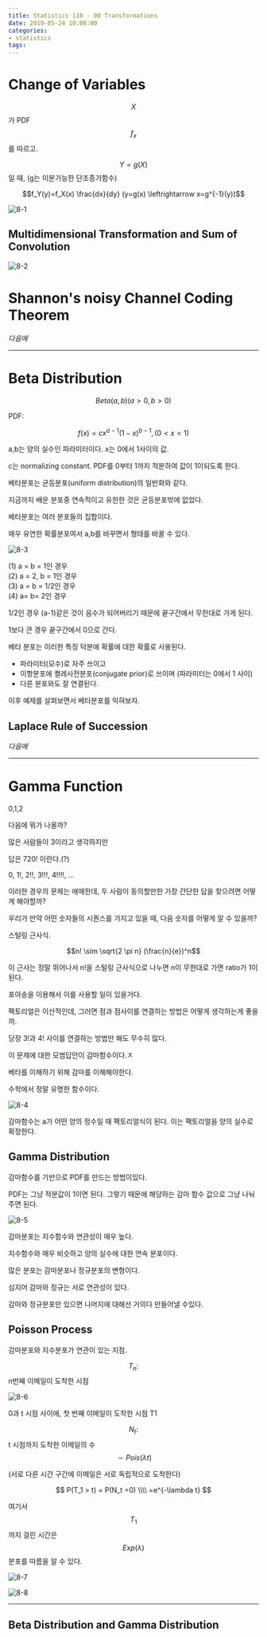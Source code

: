 ```yaml
---
title: Statistics 110 - 08 Transformations
date: 2019-05-24 10:08:00
categories:
- statistics
tags:
---
```


# Change of Variables

$$X$$가 PDF $$f_x$$를 따르고.

$$Y=g(X)$$ 일 때, (g는 미분가능한 단조증가함수)

$$f_Y(y)=f_X(x) \frac{dx}{dy} (y=g(x) \leftrightarrow x=g^{-1}(y))$$

![8-1](/assets/figures/ST/8-1.PNG)

## Multidimensional Transformation and Sum of Convolution

![8-2](/assets/figures/ST/8-2.PNG)

# Shannon's noisy Channel Coding Theorem

_다음에_

---

# Beta Distribution

$$Beta(a,b) (a > 0, b > 0)$$

PDF:

$$f(x) = c x^{a-1} (1-x)^{b-1},(0 < x < 1)$$

a,b는 양의 실수인 파라미터이다. x는 0에서 1사이의 값.

c는 normalizing constant. PDF를 0부터 1까지 적분하여 값이 1이되도록 한다.

베타분포는 균등분포(uniform distribution)의 일반화와 같다.

지금까지 배운 분포중 연속적이고 유한한 것은 균등분포밖에 없었다.

베타분포는 여러 분포들의 집합이다.

매우 유연한 확률분포여서 a,b를 바꾸면서 형태를 바꿀 수 있다.

![8-3](/assets/figures/ST/8-3.jpg)

(1) a = b = 1인 경우  
(2) a = 2, b = 1인 경우  
(3) a = b = 1/2인 경우  
(4) a= b= 2인 경우

1/2인 경우 (a-1)같은 것이 음수가 되어버리기 때문에 끝구간에서 무한대로 가게 된다.

1보다 큰 경우 끝구간에서 0으로 간다.

베타 분포는 이러한 특징 덕분에 확률에 대한 확률로 사용된다.

- 파라미터(모수)로 자주 쓰이고
- 이항분포에 켤레사전분포(conjugate prior)로 쓰이며 (파라미터는 0에서 1 사이)
- 다른 분포와도 잘 연결된다.

이후 예제를 살펴보면서 베타분포를 익혀보자.

## Laplace Rule of Succession

_다음에_

---

# Gamma Function

0,1,2 

다음에 뭐가 나올까?

많은 사람들이 3이라고 생각하지만

답은 720! 이란다.(?)

0, 1!, 2!!, 3!!!, 4!!!!, ...

이러한 경우의 문제는 애매한데, 두 사람이 동의할만한 가장 간단한 답을 찾으려면 어떻게 해야할까?

우리가 만약 어떤 숫자들의 시퀀스를 가지고 있을 때, 다음 숫자를 어떻게 알 수 있을까?

스털링 근사식.

$$n! \sim \sqrt{2 \pi n} (\frac{n}{e})^n$$

이 근사는 정말 뛰어나서 n!을 스털링 근사식으로 나누면 n이 무한대로 가면 ratio가 1이된다.

포아송을 이용해서 이를 사용할 일이 있을거다.

팩토리얼은 이산적인데, 그러면 점과 점사이를 연결하는 방법은 어떻게 생각하는게 좋을까. 

당장 3!과 4! 사이를 연결하는 방법만 해도 무수히 많다.

이 문제에 대한 모범답안이 감마함수이다.ㅈ

베타를 이해하기 위해 감마를 이해해야한다.

수학에서 정말 유명한 함수이다.

![8-4](/assets/figures/ST/8-4.PNG)

감마함수는 a가 어떤 양의 정수일 때 팩토리얼식이 된다. 이는 팩토리얼을 양의 실수로 확장한다.

## Gamma Distribution

감마함수를 기반으로 PDF를 만드는 방법이있다. 

PDF는 그냥 적분값이 1이면 된다. 그렇기 때문에 해당하는 감마 함수 값으로 그냥 나눠주면 된다.

![8-5](/assets/figures/ST/8-5.PNG)

감마분포는 지수함수와 연관성이 매우 높다.

지수함수와 매우 비슷하고 양의 실수에 대한 연속 분포이다.

많은 분포는 감마분포나 정규분포의 변형이다.

심지어 감마와 정규는 서로 연관성이 있다.

감마와 정규분포만 있으면 나머지에 대해선 거의다 만들어낼 수있다.

## Poisson Process

감마분포와 지수분포가 연관이 있는 지점.

$$T_n:$$ n번째 이메일이 도착한 시점

![8-6](/assets/figures/ST/8-6.png)

0과 t 시점 사이에, 첫 번째 이메일이 도착한 시점 T1

$$N_t:$$ t 시점까지 도착한 이메일의 수 $$ \sim Pois(\lambda t)$$

(서로 다른 시간 구간에 이메일은 서로 독립적으로 도착한다)

$$
P(T_1 > t) = P(N_t =0)
\\\\
=e^{-\lambda t}
$$

여기서 $$T_1$$까지 걸린 시간은 $$Exp(\lambda)$$ 분포를 따름을 알 수 있다.

![8-7](/assets/figures/ST/8-7.png)

![8-8](/assets/figures/ST/8-8.png)

---

## Beta Distribution and Gamma Distribution
